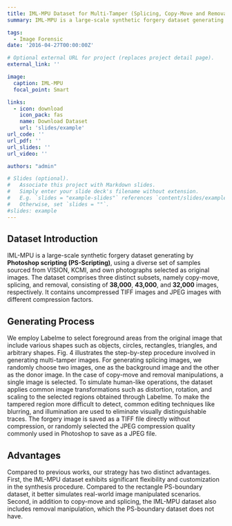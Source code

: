 ```yaml
---
title: IML-MPU Dataset for Multi-Tamper (Splicing, Copy-Move and Removal)
summary: IML-MPU is a large-scale synthetic forgery dataset generating by **Photoshop scripting (PS-Scripting)**, using a diverse set of samples sourced from VISION, KCMI, and own photographs selected as original images. The dataset comprises three distinct subsets, namely copy-move, splicing, and removal, consisting of **38,000**, **43,000**, and **32,000** images, respectively. It contains uncompressed TIFF images and JPEG images with different compression factors.

tags:
  - Image Forensic
date: '2016-04-27T00:00:00Z'

# Optional external URL for project (replaces project detail page).
external_link: ''

image:
  caption: IML-MPU
  focal_point: Smart

links:
  - icon: download
    icon_pack: fas
    name: Download Dataset
    url: 'slides/example'
url_code: ''
url_pdf: ''
url_slides: ''
url_video: ''

authors: "admin"

# Slides (optional).
#   Associate this project with Markdown slides.
#   Simply enter your slide deck's filename without extension.
#   E.g. `slides = "example-slides"` references `content/slides/example-slides.md`.
#   Otherwise, set `slides = ""`.
#slides: example
---
```

## Dataset Introduction
IML-MPU is a large-scale synthetic forgery dataset generating by **Photoshop scripting (PS-Scripting)**, using a diverse set of samples sourced from VISION, KCMI, and own photographs selected as original images. The dataset comprises three distinct subsets, namely copy-move, splicing, and removal, consisting of **38,000**, **43,000**, and **32,000** images, respectively. It contains uncompressed TIFF images and JPEG images with different compression factors.


## Generating Process
We employ Labelme to select foreground areas from the original image that include various shapes such as objects, circles, rectangles, triangles, and arbitrary shapes. Fig. 4 illustrates the step-by-step procedure involved in generating multi-tamper images. For generating splicing images, we randomly choose two images, one as the background image and the other as the donor image. In the case of copy-move and removal manipulations, a single image is selected. To simulate human-like operations, the dataset applies common image transformations such as distortion, rotation, and scaling to the selected regions obtained through Labelme. To make the tampered region more difficult to detect, common editing techniques like blurring, and illumination are used to eliminate visually distinguishable traces. The forgery image is saved as a TIFF file directly without compression, or randomly selected the JPEG compression quality commonly used in Photoshop to save as a JPEG file.


## Advantages
Compared to previous works, our strategy has two distinct advantages. First, the IML-MPU dataset exhibits significant flexibility and customization in the synthesis procedure. Compared to the rectangle PS-boundary dataset, it better simulates real-world image manipulated scenarios. Second, in addition to copy-move and splicing, the IML-MPU dataset also includes removal manipulation, which the PS-boundary dataset does not have.
